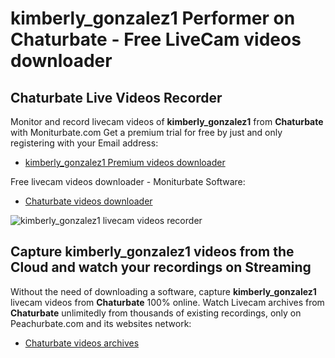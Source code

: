 # kimberly_gonzalez1 Performer on Chaturbate - Free LiveCam videos downloader

## Chaturbate Live Videos Recorder

Monitor and record livecam videos of **kimberly_gonzalez1** from **Chaturbate** with Moniturbate.com
Get a premium trial for free by just and only registering with your Email address:
* [kimberly_gonzalez1 Premium videos downloader](https://moniturbate.com/request-demo-licence-key.html)

Free livecam videos downloader - Moniturbate Software:
* [Chaturbate videos downloader](https://moniturbate.com/moniturbate-download-software.html)

![kimberly_gonzalez1 livecam videos recorder](https://peachurnet.com/templates/moniturbate-software.png)


## Capture kimberly_gonzalez1 videos from the Cloud and watch your recordings on Streaming

Without the need of downloading a software, capture **kimberly_gonzalez1** livecam videos from **Chaturbate** 100% online.
Watch Livecam archives from **Chaturbate** unlimitedly from thousands of existing recordings, only on Peachurbate.com and its websites network:
* [Chaturbate videos archives](https://peachurnet.com/)